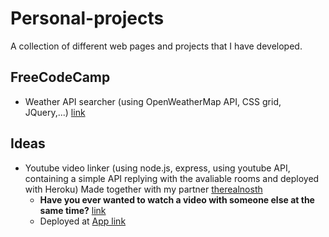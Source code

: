 # Personal-projects
A collection of different web pages and projects that I have developed.


FreeCodeCamp
---

- Weather API searcher (using OpenWeatherMap API, CSS grid, JQuery,...) [link](../../tree/master/FreeCodeCamp/WeatherAPI)


Ideas
---

- Youtube video linker (using node.js, express, using youtube API, containing a simple API replying with the avaliable rooms and deployed with Heroku) Made together with my partner [therealnosth](https://github.com/therealnosth)
  - **Have you ever wanted to watch a video with someone else at the same time?** [link](../../tree/master/Linked-Youtube-Player)
  - Deployed at [App link](https://obscure-wildwood-22526.herokuapp.com/)
